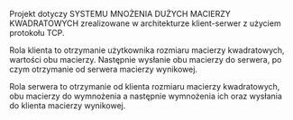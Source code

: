 
Projekt dotyczy SYSTEMU MNOŻENIA DUŻYCH MACIERZY KWADRATOWYCH 
zrealizowane w architekturze klient-serwer z użyciem protokołu TCP.


Rola klienta to otrzymanie użytkownika rozmiaru macierzy kwadratowych, wartości obu macierzy.
Następnie wysłanie obu macierzy do serwera, po czym otrzymanie od serwera macierzy wynikowej.


Rola serwera to otrzymanie od klienta rozmiaru macierzy kwadratowych, obu macierzy do wymnożenia
a następnie wymnożenia ich oraz wysłania do klienta macierzy wynikowej.
